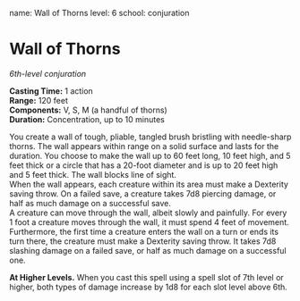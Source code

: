 name: Wall of Thorns
level: 6
school: conjuration

# Wall of Thorns 
_6th-level conjuration_ 

**Casting Time:** 1 action    
**Range:** 120 feet    
**Components:** V, S, M (a handful of thorns)    
**Duration:** Concentration, up to 10 minutes 

You create a wall of tough, pliable, tangled brush bristling with needle-sharp thorns. The wall appears within range on a solid surface and lasts for the duration. You choose to make the wall up to 60 feet long, 10 feet high, and 5 feet thick or a circle that has a 20-foot diameter and is up to 20 feet high and 5 feet thick. The wall blocks line of sight.    
When the wall appears, each creature within its area must make a Dexterity saving throw. On a failed save, a creature takes 7d8 piercing damage, or half as much damage on a successful save.    
A creature can move through the wall, albeit slowly and painfully. For every 1 foot a creature moves through the wall, it must spend 4 feet of movement. Furthermore, the first time a creature enters the wall on a turn or ends its turn there, the creature must make a Dexterity saving throw. It takes 7d8 slashing damage on a failed save, or half as much damage on a successful one. 

**At Higher Levels.** When you cast this spell using a spell slot of 7th level or higher, both types of damage increase by 1d8 for each slot level above 6th.

